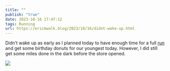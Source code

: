 ```yaml
---
title: ""
publish: "true"
date: 2023-10-16 17:47:12
tags: Running
url: https://ericmwalk.blog/2023/10/16/didnt-wake-up.html
---
```


Didn’t wake up as early as I planned today to have enough time for a full [run](https://strava.com/activities/10048240221) and get some birthday donuts for our youngest today. However, I did still get some miles done in the dark before the store opened.

![](https://ericmwalk.blog/uploads/2023/e93eca52-9e21-44ee-a1a2-bef379c2b499.jpg)